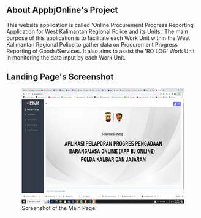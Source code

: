 
## About AppbjOnline's Project

This website application is called 'Online Procurement Progress Reporting Application for West Kalimantan Regional Police and its Units.' The main purpose of this application is to facilitate each Work Unit within the West Kalimantan Regional Police to gather data on Procurement Progress Reporting of Goods/Services. It also aims to assist the 'RO LOG' Work Unit in monitoring the data input by each Work Unit.

## Landing Page's Screenshot

<figure>
    <img src="https://github.com/ZulfanAhmadi12/AppbjOnline/blob/master/landingpage.png"
         alt="Landing's Page" width="600" height="300">
    <figcaption>Screenshot of the Main Page.</figcaption>
</figure>